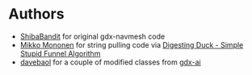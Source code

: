 # Authors

- [ShibaBandit](https://github.com/ShibaBandit) for original gdx-navmesh code
- [Mikko Mononen](https://github.com/memononen) for string pulling code via [Digesting Duck - Simple Stupid Funnel Algorithm](http://digestingduck.blogspot.com/2010/03/simple-stupid-funnel-algorithm.html)
- [davebaol](https://github.com/davebaol) for a couple of modified classes from [gdx-ai](https://github.com/davebaol/gdx-ai)